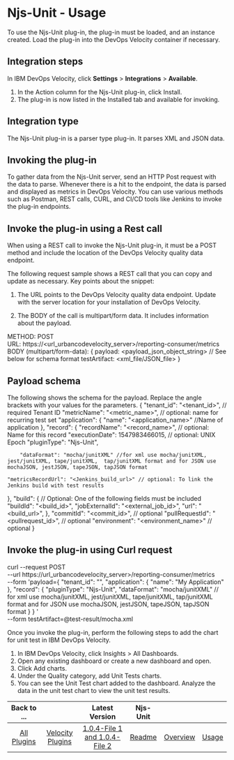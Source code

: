 
# Njs-Unit - Usage

To use the Njs-Unit plug-in, the plug-in must be loaded, and an instance created. Load the plug-in into the DevOps Velocity container if necessary.

## Integration steps 

In IBM DevOps Velocity, click **Settings** > **Integrations** > **Available**. 

  1. In the Action column for the Njs-Unit plug-in, click Install. 
  2. The plug-in is now listed in the Installed tab and available for invoking. 

## Integration type

The Njs-Unit plug-in is a parser type plug-in. It parses XML and JSON data.

## Invoking the plug-in 

To gather data from the Njs-Unit server, send an HTTP Post request with the data to parse. Whenever there is a hit to the endpoint, the data is parsed and displayed as metrics in DevOps Velocity. You can use various methods such as Postman, REST calls, CURL, and CI/CD tools like Jenkins to invoke the plug-in endpoints.

## Invoke the plug-in using a Rest call 

When using a REST call to invoke the Njs-Unit plug-in, it must be a POST method and include the location of the DevOps Velocity quality data endpoint. 

The following request sample shows a REST call that you can copy and update as necessary. Key points about the snippet: 

  1. The URL points to the DevOps Velocity quality data endpoint. Update with the server location for your installation of DevOps Velocity. 

  2. The BODY of the call is multipart/form data. It includes information about the payload.

METHOD: POST  
URL: https://<url_urbancodevelocity_server>/reporting-consumer/metrics  
BODY (multipart/form-data): 
 { 
  payload: <payload_json_object_string> // See below for schema format 
 testArtifact: <xml_file/JSON_file> 
 } 

## Payload schema 

The following shows the schema for the payload. Replace the angle brackets with your values for the parameters. 
{ 
  "tenant_id": "<tenant_id>",    // required Tenant ID 
  "metricName": "<metric_name>", // optional: name for recurring test set 
  "application": { 
    "name": "<application_name>"  //Name of application 
  }, 
  "record": { 
    "recordName": "<record_name>", // optional: Name for this record 
    "executionDate": 1547983466015, // optional: UNIX Epoch 
    "pluginType": "Njs-Unit", 

        "dataFormat": "mocha/junitXML" //for xml use mocha/junitXML, jest/junitXML, tape/junitXML,  tap/junitXML format and for JSON use mochaJSON, jestJSON, tapeJSON, tapJSON format 

    "metricsRecordUrl": "<Jenkins_build_url>" // optional: To link the Jenkins build with test results 
  }, 
  "build": {  // Optional: One of the following fields must be included  
    "buildId": "<build_id>", 
    "jobExternalId": "<external_job_id>", 
    "url": "<build_url>", 
  }, 
  "commitId": "<commit_id>",  // optional 
  "pullRequestId": "<pullrequest_id>", // optional 
  "environment": "<environment_name>" // optional 
} 

## Invoke the plug-in using Curl request 

curl --request POST \
  --url https://url_urbancodevelocity_server>/reporting-consumer/metrics \
  --form 'payload={
  "tenant_id": "",
  "application": {
    "name": "My Application"
  },
  "record": {
    "pluginType": "Njs-Unit",
        "dataFormat": "mocha/junitXML" // for xml use mocha/junitXML, jest/junitXML, tape/junitXML,  tap/junitXML format and for JSON use mochaJSON, jestJSON, tapeJSON, tapJSON format
  }
}
' \
  --form testArtifact=@test-result/mocha.xml 

Once you invoke the plug-in, perform the following steps to add the chart for unit test in IBM DevOps Velocity. 

  1. In IBM DevOps Velocity, click Insights > All Dashboards.
  2. Open any existing dashboard or create a new dashboard and open. 
  3. Click Add charts.
  4. Under the Quality category, add Unit Tests charts.
  5. You can see the Unit Test chart added to the dashboard. Analyze the data in the unit test chart to view the unit test results.


|Back to ...||Latest Version|Njs-Unit |||
| :---: | :---: | :---: | :---: | :---: | :---: |
|[All Plugins](../../index.md)|[Velocity Plugins](../README.md)|[1.0.4-File 1 ](https://raw.githubusercontent.com/UrbanCode/IBM-UCV-PLUGINS/main/files/ucv-ext-njs-unit/ucv-ext-njs-unit%3A1.0.4.tar.7z.001)[and 1.0.4-File 2](https://raw.githubusercontent.com/UrbanCode/IBM-UCV-PLUGINS/main/files/ucv-ext-njs-unit/ucv-ext-njs-unit%3A1.0.4.tar.7z.002)|[Readme](README.md)|[Overview](overview.md)|[Usage](usage.md)|
